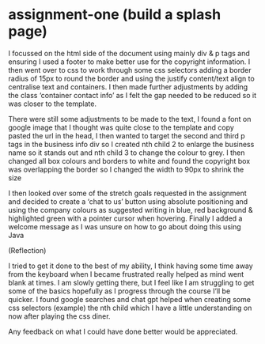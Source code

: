 # assignment-one (build a splash page)

I focussed on the html side of the document using mainly div & p tags and ensuring I used a footer to make better use for the copyright information.
I then went over to css to work through some css selectors adding a border radius of 15px to round the border and using the justify content/text align to centralise text and containers. I then made further adjustments by adding the class ‘container contact info’ as I felt the gap needed to be reduced so it was closer to the template. 

There were still some adjustments to be made to the text, I found a font on google image that I thought was quite close to the template and copy pasted the url in the head, I then wanted to target the second and third p tags in the business info div so I created nth child 2 to enlarge the business name so it stands out and nth child 3 to change the colour to grey. I then changed all box colours and borders to white and found the copyright box was overlapping the border so I changed the width to 90px to shrink the size

I then looked over some of the stretch goals requested in the assignment and decided to create a ‘chat to us’ button using absolute positioning and using the company colours as suggested writing in blue, red background & highlighted green with a pointer cursor when hovering.
Finally I added a welcome message as I was unsure on how to go about doing this using Java 



(Reflection)

I tried to get it done to the best of my ability, I think having some time away from the keyboard when I became frustrated really helped as mind went blank at times. I am slowly getting there, but I feel like I am struggling to get some of the basics hopefully as I progress through the course I’ll be quicker. I found google searches and chat gpt helped when creating some css selectors (example) the nth child which I have a little understanding on now after playing the css diner.

Any feedback on what I could have done better would be appreciated.
